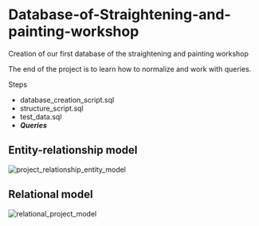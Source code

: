 # Database-of-Straightening-and-painting-workshop
Creation of our first database of the straightening and painting workshop 

The end of the project is to learn how to normalize and work with queries.

Steps
* database_creation_script.sql
* structure_script.sql
* test_data.sql
* ***Queries***

## Entity-relationship model
![project_relationship_entity_model](https://github.com/Fabricio06/Database-of-Straightening-and-painting-workshop/assets/82431338/189367aa-df54-4820-b045-3c6b40be9d6d)

## Relational model
![relational_project_model](https://github.com/Fabricio06/Database-of-Straightening-and-painting-workshop/assets/82431338/94914fca-f524-4460-9a87-2ca3158151c0)
